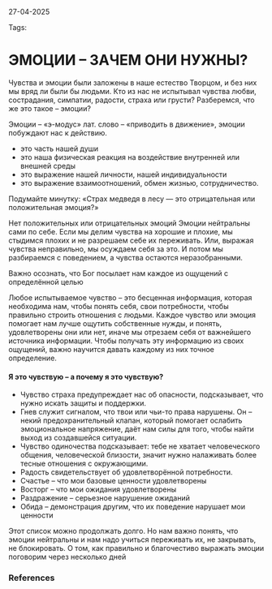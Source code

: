 27-04-2025 

Tags: 

# ЭМОЦИИ – ЗАЧЕМ ОНИ НУЖНЫ?

Чувства и эмоции были заложены в наше естество Творцом, и без них мы вряд ли были бы людьми. Кто из нас не испытывал чувства любви, сострадания, симпатии, радости, страха или грусти? Разберемся, что же это такое – эмоции?

Эмоции – «э-модус» лат. слово – «приводить в движение», эмоции побуждают нас к действию.

- это часть нашей души 
- это наша физическая реакция на воздействие внутренней или внешней среды
- это выражение нашей личности, нашей индивидуальности
- это выражение взаимоотношений, обмен жизнью, сотрудничество.

Подумайте минутку: «Страх медведя в лесу — это отрицательная или положительная эмоция?»

Нет положительных или отрицательных эмоций
Эмоции нейтральны сами по себе. Если мы делим чувства на хорошие и плохие, мы стыдимся плохих и не разрешаем себе их переживать. Или, выражая чувства неправильно, мы осуждаем себя за это. И потом мы разбираемся с поведением, а чувства остаются неразобранными.

Важно осознать, что Бог посылает нам каждое из ощущений с определённой целью

Любое испытываемое чувство – это бесценная информация, которая необходима нам, чтобы понять себя, свои потребности, чтобы правильно строить отношения с людьми. Каждое чувство или эмоция помогает нам лучше ощутить собственные нужды, и понять, удовлетворены они или нет, иначе мы отрезаем себя от важнейшего источника информации. Чтобы получать эту информацию из своих ощущений, важно научится давать каждому из них точное определение.

#### Я это чувствую – а почему я это чувствую?

- Чувство страха предупреждает нас об опасности, подсказывает, что нужно искать защиты и поддержки.
- Гнев служит сигналом, что твои или чьи-то права нарушены. Он – некий предохранительный клапан, который помогает ослабить эмоциональное напряжение, даёт нам силы для того, чтобы найти выход из создавшейся ситуации.
- Чувство одиночества подсказывает: тебе не хватает человеческого общения, человеческой близости, значит нужно налаживать более тесные отношения с окружающими.
- Радость свидетельствует об удовлетворённой потребности.
- Счастье – что мои базовые ценности удовлетворены
- Восторг – что мои ожидания удовлетворены
- Раздражение – серьезное нарушение ожиданий
- Обида – демонстрация другим, что их поведение нарушает мои ценности

Этот список можно продолжать долго. Но нам важно понять, что эмоции нейтральны и нам надо учиться переживать их, не закрывать, не блокировать. О том, как правильно и благочестиво выражать эмоции поговорим через несколько дней 
### References
